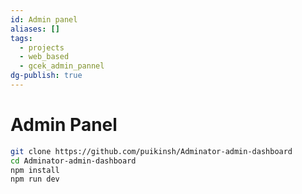 ```yaml
---
id: Admin panel
aliases: []
tags:
  - projects
  - web_based
  - gcek_admin_pannel
dg-publish: true
---
```

# Admin Panel

```bash
git clone https://github.com/puikinsh/Adminator-admin-dashboard
cd Adminator-admin-dashboard
npm install
npm run dev

```
